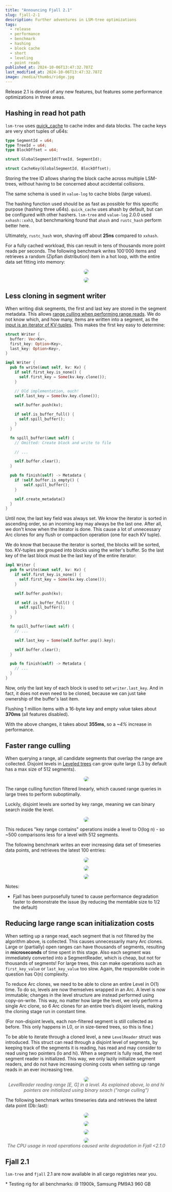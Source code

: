 ```yaml
---
title: "Announcing Fjall 2.1"
slug: fjall-2-1
description: Further adventures in LSM-tree optimizations
tags:
  - release
  - performance
  - benchmark
  - hashing
  - block cache
  - short
  - leveling
  - point reads
published_at: 2024-10-06T13:47:32.787Z
last_modified_at: 2024-10-06T13:47:32.787Z
image: /media/thumbs/ridge.jpg
---
```


Release 2.1 is devoid of any new features, but features some performance optimizations in three areas.

## Hashing in read hot path

`lsm-tree` uses [quick_cache](https://github.com/arthurprs/quick-cache) to cache index and data blocks.
The cache keys are very short tuples of u64s:

```rust
type SegmentId = u64;
type TreeId = u64;
type BlockOffset = u64;

struct GlobalSegmentId(TreeId, SegmentId);

struct CacheKey(GlobalSegmentId, BlockOffset);
```

Storing the tree ID allows sharing the block cache across multiple LSM-trees, without having to be concerned about accidental collisions.

The same schema is used in `value-log` to cache blobs (large values).

The hashing function used should be as fast as possible for this specific purpose (hashing three u64s).
`quick_cache` uses ahash by default, but can be configured with other hashers.
`lsm-tree` and `value-log` 2.0.0 used `xxhash::xxh3`, but benchmarking found that `ahash` and `rustc_hash` perform better here.

Ultimately, `rustc_hash` won, shaving off about **25ns** compared to `xxhash`.

For a fully cached workload, this can result in tens of thousands more point reads per seconds.
The following benchmark writes 100'000 items and retrieves a random (Zipfian distribution) item in a hot loop, with the entire data set fitting into memory:

<div style="margin-top: 10px; width: 100%; display: flex; justify-content: center">
  <img style="border-radius: 16px; max-height: 500px" src="/media/posts/fjall-21/full_cached_read.png" />
</div>

<div style="margin-top: 10px; width: 100%; display: flex; justify-content: center">
  <img style="border-radius: 16px; max-height: 500px" src="/media/posts/fjall-21/full_cached_latency.png" />
</div>

## Less cloning in segment writer

When writing disk segments, the first and last key are stored in the segment metadata.
This allows [range culling when performing range reads](/post/lsm-leveling#range-reads).
We do not know which, and how many, items are written into a segment, as the [input is an iterator of KV-tuples](/post/block-format#turning-iterators-into-blocks).
This makes the first key easy to determine:

```rs
struct Writer {
  buffer: Vec<Kv>,
  first_key: Option<Key>,
  last_key: Option<Key>,
}

impl Writer {
  pub fn write(&mut self, kv: Kv) {
    if self.first_key.is_none() {
      self.first_key = Some(kv.key.clone());
    }

    // Old implementation, ouch!
    self.last_key = Some(kv.key.clone());

    self.buffer.push(kv);

    if self.is_buffer_full() {
      self.spill_buffer();
    }
  }

  fn spill_buffer(&mut self) {
    // Omitted: Create block and write to file

    // ...

    self.buffer.clear();
  }

  pub fn finish(self) -> Metadata {
    if !self.buffer.is_empty() {
        self.spill_buffer();
    }

    self.create_metadata()
  }
}
```

Until now, the last key field was always set.
We know the iterator is sorted in ascending order, so an incoming key may always be the last one.
After all, we don't know when the iterator is done.
This cause a lot of unnecessary Arc clones for any flush or compaction operation (one for each KV tuple).

We do know that because the iterator is sorted, the blocks will be sorted, too.
KV-tuples are grouped into blocks using the writer's buffer.
So the last key of the last block must be the last key of the entire iterator:

```rs
impl Writer {
  pub fn write(&mut self, kv: Kv) {
    if self.first_key.is_none() {
      self.first_key = Some(kv.key.clone());
    }

    self.buffer.push(kv);

    if self.is_buffer_full() {
      self.spill_buffer();
    }
  }

  fn spill_buffer(&mut self) {
    // ...

    self.last_key = Some(self.buffer.pop().key);

    self.buffer.clear();
  }

  pub fn finish(self) -> Metadata {
    // ...
  }
}
```

Now, only the last key of each block is used to set `writer.last_key`.
And in fact, it does not even need to be cloned, because we can just take ownership of the buffer's last item.

Flushing 1 million items with a 16-byte key and empty value takes about **370ms** (all features disabled).

With the above changes, it takes about **355ms**, so a _~4%_ increase in performance.

## Faster range culling

When querying a range, all candidate segments that overlap the range are collected.
Disjoint levels in [Leveled trees](/post/lsm-leveling#level-fanout) can grow quite large (L3 by default has a max size of 512 segments).

<div style="margin-top: 10px; width: 100%; display: flex; justify-content: center">
  <img style="border-radius: 16px; max-height: 500px" src="/media/posts/lsm-leveling/leveled_range_read.svg" />
</div>

The range culling function filtered linearly, which caused range queries in large trees to perform suboptimally.

Luckily, disjoint levels are sorted by key range, meaning we can binary search inside the level.

<div style="margin-top: 10px; width: 100%; display: flex; justify-content: center">
  <img style="border-radius: 16px; max-height: 350px" src="/media/posts/fjall-21/range_culling_compare.svg" />
</div>

This reduces "key range contains" operations inside a level to O(log n) - so ~500 comparisons less for a level with 512 segments.

The following benchmark writes an ever increasing data set of timeseries data points, and retrieves the latest 100 entries:

<div style="margin-top: 10px; width: 100%; display: flex; justify-content: center">
  <img style="border-radius: 16px; max-height: 500px" src="/media/posts/fjall-21/disjoint_range_culling_write_ops.png" />
</div>

<div style="margin-top: 10px; width: 100%; display: flex; justify-content: center">
  <img style="border-radius: 16px; max-height: 500px" src="/media/posts/fjall-21/disjoint_range_culling_read_latency.png" />
</div>

<div style="margin-top: 10px; width: 100%; display: flex; justify-content: center">
  <img style="border-radius: 16px; max-height: 500px" src="/media/posts/fjall-21/disjoint_range_culling_read_rate.png" />
</div>

Notes:

- Fjall has been purposefully tuned to cause performance degradation faster to demonstrate the issue (by reducing the memtable size to 1/2 the default)

## Reducing large range scan initialization costs

When setting up a range read, each segment that is not filtered by the algorithm above, is collected.
This causes unnecessarily many Arc clones. Large or (partially) open ranges can have thousands of segments, resulting in **microseconds** of time spent in this stage.
Also each segment was immediately converted into a SegmentReader, which is cheap, but not for thousands of segments!
For large trees, this can make operations such as `first_key_value` or `last_key_value` too slow.
Again, the responsible code in question has O(n) complexity.

To reduce Arc clones, we need to be able to clone an entire Level in O(1) time.
To do so, levels are now themselves wrapped in an Arc.
A level is now immutable; changes in the level structure are instead performed using copy-on-write.
This way, no matter how large the level, we only perform a single Arc clone, so 6 Arc clones for an entire tree’s disjoint levels, making the cloning stage run in constant time.

(For non-disjoint levels, each non-filtered segment is still collected as before. This only happens in L0, or in size-tiered trees, so this is fine.)

To be able to iterate through a cloned level, a new `LevelReader` struct was introduced.
This struct can read through a disjoint level of segments, by keeping track of the segments it is reading, has read and may consider to read using two pointers (lo and hi).
When a segment is fully read, the next segment reader is initialized.
This way, we only lazily initialize segment readers, and do not have increasing cloning costs when setting up range reads in an ever increasing tree.

<div style="margin-top: 10px; width: 100%; display: flex; justify-content: center">
  <img style="border-radius: 16px; max-height: 400px" src="/media/posts/fjall-21/level_reader.svg" />
</div>
<div class="text-sm mt-1" style="text-align: center; opacity: 0.75">
  <i>LevelReader reading range [E, G] in a level. As explained above, lo and hi pointers are initialized using binary seach ("range culling")</i>
</div>

The following benchmark writes timeseries data and retrieves the latest data point (Db::last):

<div style="margin-top: 10px; width: 100%; display: flex; justify-content: center">
  <img style="border-radius: 16px; max-height: 500px" src="/media/posts/fjall-21/ts_last_read_rate.png" />
</div>

<div style="margin-top: 10px; width: 100%; display: flex; justify-content: center">
  <img style="border-radius: 16px; max-height: 500px" src="/media/posts/fjall-21/ts_last_read_latency.png" />
</div>

<div style="margin-top: 10px; width: 100%; display: flex; justify-content: center">
  <img style="border-radius: 16px; max-height: 500px" src="/media/posts/fjall-21/ts_last_write_ops.png" />
</div>

<div style="margin-top: 10px; width: 100%; display: flex; justify-content: center">
  <img style="border-radius: 16px; max-height: 500px" src="/media/posts/fjall-21/ts_last_write_rate.png" />
</div>
<div class="text-sm mt-1" style="text-align: center; opacity: 0.75">
  <i>The CPU usage in read operations caused write degradation in Fjall &lt;2.1.0</i>
</div>

## Fjall 2.1

`lsm-tree` and `fjall` 2.1 are now available in all cargo registries near you.

\* Testing rig for all benchmarks: i9 11900k, Samsung PM9A3 960 GB
